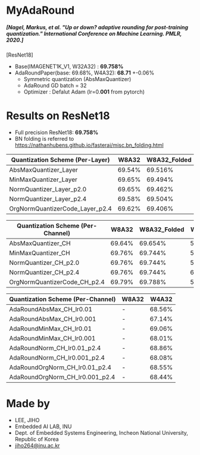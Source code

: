# MyAdaRound
##### [Nagel, Markus, et al. "Up or down? adaptive rounding for post-training quantization." International Conference on Machine Learning. PMLR, 2020.]


[ResNet18]
 - Base(IMAGENET1K_V1, W32A32) : **69.758%**
 - AdaRoundPaper(base: 69.68%, W4A32): **68.71** +-0.06%
   - Symmetric quantization (AbsMaxQuantizer)
   - AdaRound GD batch = 32
   - Optimizer : Defalut Adam (lr=0.**001** from pytorch)
    
# Results on ResNet18 
- Full precision ResNet18: **69.758%**
- BN folding is referred to https://nathanhubens.github.io/fasterai/misc.bn_folding.html
 
| Quantization Scheme (Per-Layer) | W8A32  | W8A32_Folded | W4A32  | W4A32_Folded |
| ------------------------------- | ------ | ------------ | ------ | ------------ |
| AbsMaxQuantizer_Layer           | 69.54% | 69.516%      | 0.76%  | 0.246%       |
| MinMaxQuantizer_Layer           | 69.65% | 69.494%      | 1.92%  | 0.284%       |
| NormQuantizer_Layer_p2.0        | 69.65% | 69.462%      | 48.32% | 24.248%      |
| NormQuantizer_Layer_p2.4        | 69.58% | 69.504%      | 51.41% | 21.970%      |
| OrgNormQuantizerCode_Layer_p2.4 | 69.62% | 69.406%      | 51.07% | 27.032%      |

| Quantization Scheme (Per-Channel) | W8A32  | W8A32_Folded | W4A32  | W4A32_Folded |
| --------------------------------- | ------ | ------------ | ------ | ------------ |
| AbsMaxQuantizer_CH                | 69.64% | 69.654%      | 50.37% | 51.232%      |
| MinMaxQuantizer_CH                | 69.76% | 69.744%      | 58.24% | 58.236%      |
| NormQuantizer_CH_p2.0             | 69.76% | 69.744%      | 58.14% | 58.296%      |
| NormQuantizer_CH_p2.4             | 69.76% | 69.744%      | 60.81% | 59.864%      |
| OrgNormQuantizerCode_CH_p2.4      | 69.79% | 69.788%      | 57.58% | 57.606%      |

| Quantization Scheme (Per-Channel) | W8A32 | W4A32  |
| --------------------------------- | ----- | ------ |
| AdaRoundAbsMax_CH_lr0.01          | -     | 68.56% |
| AdaRoundAbsMax_CH_lr0.001         | -     | 67.14% |
| AdaRoundMinMax_CH_lr0.01          | -     | 69.06% |
| AdaRoundMinMax_CH_lr0.001         | -     | 68.01% |
| AdaRoundNorm_CH_lr0.01_p2.4       | -     | 68.86% |
| AdaRoundNorm_CH_lr0.001_p2.4      | -     | 68.08% |
| AdaRoundOrgNorm_CH_lr0.01_p2.4    | -     | 68.55% |
| AdaRoundOrgNorm_CH_lr0.001_p2.4   | -     | 68.44% |


# Made by
- LEE, JIHO
- Embedded AI LAB, INU 
- Dept. of Embedded Systems Engineering, Incheon National University, Republic of Korea
- jiho264@inu.ac.kr  
